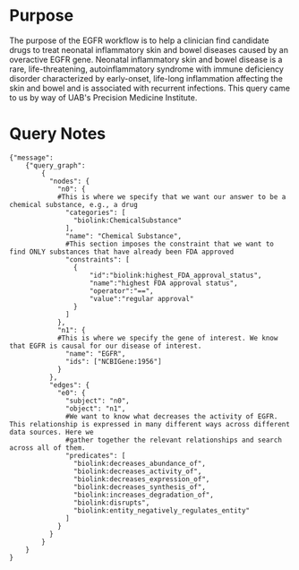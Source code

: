# Purpose
The purpose of the EGFR workflow is to help a clinician find candidate drugs to treat neonatal inflammatory skin and bowel diseases caused by an overactive EGFR gene. Neonatal inflammatory skin and bowel disease is a rare, life-threatening, autoinflammatory syndrome with immune deficiency disorder characterized by early-onset, life-long inflammation affecting the skin and bowel and is associated with recurrent infections. This query came to us by way of UAB's Precision Medicine Institute.

# Query Notes
```
{"message":
    {"query_graph":
        {
          "nodes": {
            "n0": {
            #This is where we specify that we want our answer to be a chemical substance, e.g., a drug
              "categories": [
                "biolink:ChemicalSubstance"
              ],
              "name": "Chemical Substance",
              #This section imposes the constraint that we want to find ONLY substances that have already been FDA approved
              "constraints": [
                {
                    "id":"biolink:highest_FDA_approval_status",
                    "name":"highest FDA approval status",
                    "operator":"==",
                    "value":"regular approval"
                }
              ]
            },
            "n1": {
            #This is where we specify the gene of interest. We know that EGFR is causal for our disease of interest.
              "name": "EGFR",
              "ids": ["NCBIGene:1956"]
            }
          },
          "edges": {
            "e0": {
              "subject": "n0",
              "object": "n1",
              #We want to know what decreases the activity of EGFR. This relationship is expressed in many different ways across different data sources. Here we 
              #gather together the relevant relationships and search across all of them.
              "predicates": [
                "biolink:decreases_abundance_of",
                "biolink:decreases_activity_of",
                "biolink:decreases_expression_of",
                "biolink:decreases_synthesis_of",
                "biolink:increases_degradation_of",
                "biolink:disrupts",
                "biolink:entity_negatively_regulates_entity"
              ]
            }
          }
        }
    }
}
```
